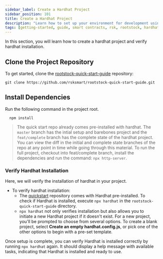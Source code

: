 ```yaml
---
sidebar_label: Create a Hardhat Project
sidebar_position: 101
title: Create a Hardhat Project
description: "Learn how to set up your environment for development using Hardhat"
tags: [getting-started, guide, smart contracts, rsk, rootstock, hardhat, blockchain]
---
```


In this section, you will learn how to create a hardhat project and verify hardhat installation. 

## Clone the Project Repository

To get started, clone the [rootstock-quick-start-guide](https://github.com/rsksmart/rootstock-quick-start-guide.git) repository:

```shell
git clone https://github.com/rsksmart/rootstock-quick-start-guide.git
```

## Install Dependencies

Run the following command in the project root.

```shell
  npm install
```

> The quick start repo already comes pre-installed with hardhat. The `master` branch has the intial setup and barebones project and the `feat/complete` branch has the complete state of the hardhat project. You can view the diff in the initial and complete state branches of the repo at any point in time while going through this material. To run the full project, checkout into feat/complete branch, install the dependencies and run the command: `npx http-server`.

### Verify Hardhat Installation

Here, we will verify the installation of hardhat in your project.

- To verify hardhat installation:
  - The [quickstart](https://github.com/rsksmart/rootstock-quick-start-guide) repository comes with Hardhat pre-installed. To check if Hardhat is installed, execute `npx hardhat` in the `rootstock-quick-start-guide` directory.
  - `npx hardhat` not only verifies installation but also allows you to initiate a new Hardhat project if it doesn't exist. For a new project, you'll be prompted to choose from several options. To create a blank project, select **Create an empty hardhat.config.js**, or pick one of the other options to begin with a pre-set template.

Once setup is complete, you can verify Hardhat is installed correctly by running `npx hardhat` again. It should display a help message with available tasks, indicating that Hardhat is installed and ready to use.